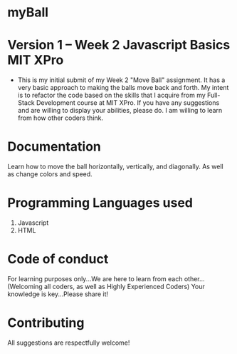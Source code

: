 # myBall

# Version 1 – Week 2 Javascript Basics MIT XPro

* This is my initial submit of my Week 2 "Move Ball" assignment.  It has a very basic approach to making the balls move back and forth.  My intent is to refactor the code based on the skills that I acquire from my Full-Stack Development course at MIT XPro.  If you have any suggestions and are willing to display your abilities, please do.  I am willing to learn from how other coders think. 

# Documentation

Learn how to move the ball horizontally, vertically, and diagonally.  As well as change colors and speed.

# Programming Languages used
1) Javascript
2) HTML

# Code of conduct
For learning purposes only...We are here to learn from each other...(Welcoming all coders, as well as Highly Experienced Coders) Your knowledge is key...Please share it!

# Contributing
All suggestions are respectfully welcome! 
